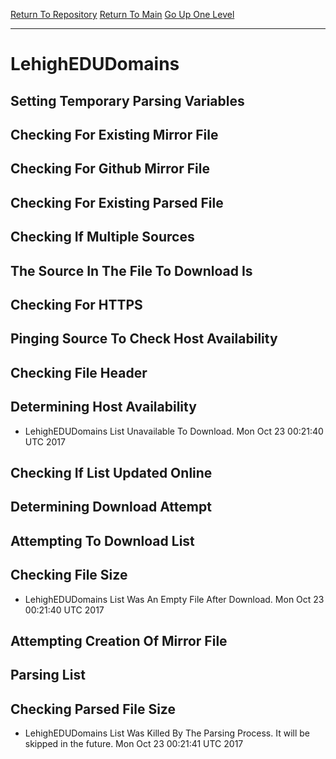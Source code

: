[Return To Repository](https://github.com/deathbybandaid/piholeparser/)
[Return To Main](https://github.com/deathbybandaid/piholeparser/blob/master/RecentRunLogs/Mainlog.md)
[Go Up One Level](https://github.com/deathbybandaid/piholeparser/blob/master/RecentRunLogs/TopLevelScripts/30-Processing-Blacklists.md)
____________________________________
# LehighEDUDomains
## Setting Temporary Parsing Variables
## Checking For Existing Mirror File
## Checking For Github Mirror File
## Checking For Existing Parsed File
## Checking If Multiple Sources
## The Source In The File To Download Is
## Checking For HTTPS
## Pinging Source To Check Host Availability
## Checking File Header
## Determining Host Availability
* LehighEDUDomains List Unavailable To Download. Mon Oct 23 00:21:40 UTC 2017
## Checking If List Updated Online
## Determining Download Attempt
## Attempting To Download List
## Checking File Size
* LehighEDUDomains List Was An Empty File After Download. Mon Oct 23 00:21:40 UTC 2017
## Attempting Creation Of Mirror File
## Parsing List
## Checking Parsed File Size
* LehighEDUDomains List Was Killed By The Parsing Process. It will be skipped in the future. Mon Oct 23 00:21:41 UTC 2017
